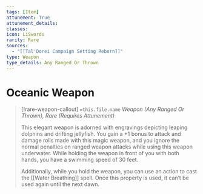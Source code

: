 ```yaml
---
tags: [Item]
attunement: True
attunement_details: 
classes: 
icon: LiSwords
rarity: Rare
sources:
  - "[[Tal'Dorei Campaign Setting Reborn]]"
type: Weapon
type_details: Any Ranged Or Thrown
---
```

# Oceanic Weapon
>[!rare-weapon-callout] `=this.file.name`
>*Weapon (Any Ranged Or Thrown), Rare (Requires Attunement)*
>
>This elegant weapon is adorned with engravings depicting leaping dolphins and drifting jellyfish. You gain a +1 bonus to attack and damage rolls made with this magic weapon, and you ignore the normal penalties on ranged weapon attacks while using this weapon underwater. While holding the weapon in front of you with both hands, you have a swimming speed of 30 feet.
>
>Additionally, while you hold the weapon, you can use an action to cast the [[Water Breathing]] spell. Once this property is used, it can’t be used again until the next dawn.
>
>
